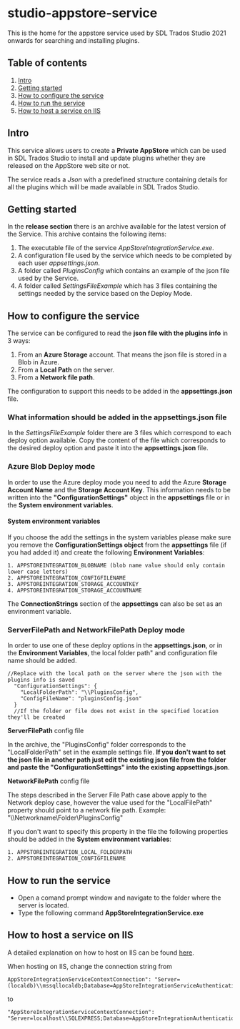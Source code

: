 # studio-appstore-service
This is the home for the appstore service used by SDL Trados Studio 2021 onwards for searching and installing plugins.

## Table of contents 

1. [Intro](#intro)
2. [Getting started](#getting-started)
3. [How to configure the service](#service-cofig)
4. [How to run the service](#service-run)
5. [How to host a service on IIS](#service-IIS)

## Intro
This service allows users to create a **Private AppStore** which can be used in SDL Trados Studio to install and update plugins whether they are released on the AppStore web site or not.

The service reads a *Json* with a predefined structure containing details for all the plugins which will be made available in SDL Trados Studio.

## Getting started
In the **release section** there is an archive available for the latest version of the Service. This archive contains the following items:
1. The executable file of the service *AppStoreIntegrationService.exe*.
2. A configuration file used by the service which needs to be completed by each user *appsettings.json*.
3. A folder called *PluginsConfig* which contains an example of the json file used by the Service. 
4. A folder called *SettingsFileExample* which has 3 files containing the settings needed by the service based on the Deploy Mode.

## How to configure the service
The service can be configured to read the **json file with the plugins info** in 3 ways:
1. From an **Azure Storage** account. That means the json file is stored in a Blob in Azure.
2. From a **Local Path** on the server.
3. From a **Network file path**.

The configuration to support this needs to be added in the **appsettings.json** file.

### What information should be added in the appsettings.json file

In the *SettingsFileExample* folder there are 3 files which correspond to each deploy option available. Copy the content of the file which corresponds to the desired deploy option and paste it into the **appsettings.json** file.

### Azure Blob Deploy mode
In order to use the Azure deploy mode you need to add the Azure **Storage Account Name** and the **Storage Account Key**. This information needs to be written into the **"ConfigurationSettings"** object in the **appsettings** file or in the **System environment variables**.

#### System environment variables
If you choose the add the settings in the system variables please make sure you remove the **ConfigurationSettings object** from the **appsettings** file (if you had added it) and create the following **Environment Variables**: 
```
1. APPSTOREINTEGRATION_BLOBNAME (blob name value should only contain lower case letters)
2. APPSTOREINTEGRATION_CONFIGFILENAME
3. APPSTOREINTEGRATION_STORAGE_ACCOUNTKEY
4. APPSTOREINTEGRATION_STORAGE_ACCOUNTNAME
```
The **ConnectionStrings** section of the **appsettings** can also be set as an environment variable.

### ServerFilePath and NetworkFilePath Deploy mode
In order to use one of these deploy options in the **appsettings.json**, or in the **Environment Variables**, the local folder path" and configuration file name should be added.

```
//Replace with the local path on the server where the json with the plugins info is saved
  "ConfigurationSettings": {
    "LocalFolderPath": "\\PluginsConfig",
	"ConfigFileName": "pluginsConfig.json"
  }
  //If the folder or file does not exist in the specified location they'll be created
  ```
**ServerFilePath** config file
 
In the archive, the "PluginsConfig" folder corresponds to the "LocalFolderPath" set in the example settings file. **If you don't want to set the json file in another path just edit the existing json file from the folder and paste the "ConfigurationSettings" into the existing appsettings.json**.
  
  **NetworkFilePath** config file
  
The steps described in the Server File Path case above apply to the Network deploy case, however the value used for the "LocalFilePath" property should point to a network file path.
Example: "\\\\Networkname\\Folder\\PluginsConfig"

If you don't want to specify this property in the file the following properties should be added in the **System environment variables**:

 ```
1. APPSTOREINTEGRATION_LOCAL_FOLDERPATH
2. APPSTOREINTEGRATION_CONFIGFILENAME
```

## How to run the service

- Open a comand prompt window and navigate to the folder where the server is located. 
- Type the following command **AppStoreIntegrationService.exe**

## How to host a service on IIS
A detailed explanation on how to host on IIS can be found [here](https://www.guru99.com/deploying-website-iis.html).

When hosting on IIS, change the connection string from 
```
AppStoreIntegrationServiceContextConnection": "Server=(localdb)\\mssqllocaldb;Database=AppStoreIntegrationServiceAuthentication;Trusted_Connection=True;MultipleActiveResultSets=true"
```
to
```
"AppStoreIntegrationServiceContextConnection": "Server=localhost\\SQLEXPRESS;Database=AppStoreIntegrationAuthentication;Trusted_Connection=True;"
```


